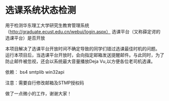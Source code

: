﻿# 选课系统状态检测
用于检测华东理工大学研究生教育管理系统（http://graduate.ecust.edu.cn/webui/login.aspx） 选课平台（又称薛定谔的选课平台）是否开放

本项目解决了选课平台开放时间不确定导致的同学们错过选课最佳时机的问题。
运行本项目后，当选课平台开放时，会向指定邮箱发送提醒邮件。与此同时，为了防止邮件被忽视，还会以系统最大音量播放Deja Vu,以方便各位老司机选课。

依赖：
bs4
smtplib
win32api

注意：需要自行修改邮箱及STMP授权码

做了一点微小的工作，谢谢大家！
